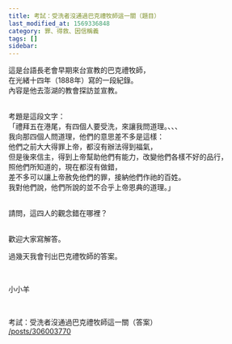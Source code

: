 ```yaml
---
title: 考試：受洗者沒通過巴克禮牧師這一關（題目）
last_modified_at: 1569336848
category: 罪、得救、因信稱義
tags: []
sidebar: 
---
```


<p>這是台語長老會早期來台宣教的巴克禮牧師，<br/>
在光緒十四年（1888年）寫的一段紀錄。<br/>
內容是他去澎湖的教會探訪並宣教。</p>
<p><br/>
考題是這段文字：<br/>
「禮拜五在港尾，有四個人要受洗，來讓我問道理。、、、<br/>
我向那四個人問道理，他們的意思差不多是這樣：<br/>
他們之前大大得罪上帝，都沒有辦法得到福氣，<br/>
但是後來信主，得到上帝幫助他們有能力，改變他們各樣不好的品行，<br/>
照他們所知道的，現在都沒有做錯，<br/>
差不多可以讓上帝赦免他們的罪，接納他們作祂的百姓。<br/>
我對他們說，他們所說的並不合乎上帝恩典的道理。」</p>
<p><br/>
請問，這四人的觀念錯在哪裡？</p>
<p><br/>
歡迎大家寫解答。</p>
<p>過幾天我會刊出巴克禮牧師的答案。</p>
<p> </p>
<p>小小羊</p>
<p> </p>
<p>考試：受洗者沒通過巴克禮牧師這一關（答案）<br/>
<a href="/posts/306003770" target="_blank">/posts/306003770</a></p>
<p> </p>
<p> </p>
<p> </p>
<p> </p>
